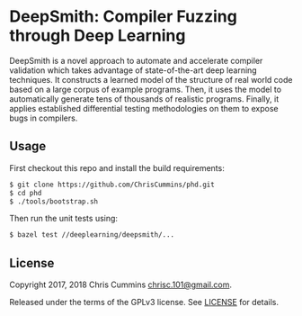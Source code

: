 # DeepSmith: Compiler Fuzzing through Deep Learning

DeepSmith is a novel approach to automate and accelerate compiler validation
which takes advantage of state-of-the-art deep learning techniques. It
constructs a learned model of the structure of real world code based on a large
corpus of example programs. Then, it uses the model to automatically generate
tens of thousands of realistic programs. Finally, it applies established
differential testing methodologies on them to expose bugs in compilers.

## Usage

First checkout this repo and install the build requirements:

```sh
$ git clone https://github.com/ChrisCummins/phd.git
$ cd phd
$ ./tools/bootstrap.sh
```

Then run the unit tests using:

```sh
$ bazel test //deeplearning/deepsmith/...
```

## License

Copyright 2017, 2018 Chris Cummins <chrisc.101@gmail.com>.

Released under the terms of the GPLv3 license. See [LICENSE](/LICENSE) for
details.
